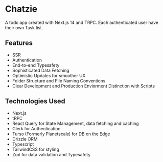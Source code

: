 # Chatzie

A todo app created with Next.js 14 and TRPC. Each authenticated user have their own Task list.

## Features

   - SSR
   - Authentication
   - End-to-end Typesafety
   - Sophisticated Data Fetching
   - Optimistic Updates for smoother UX
   - Folder Structure and File Naming Conventions
   - Clear Development and Production Enviorment Distinction with Scripts
  
## Technologies Used

   - Next.js
   - tRPC
   - React Query for State Management, data fetching and caching
   - Clerk for Authentication
   - Turso (Formerly Planetscale) for DB on the Edge
   - Drizzle ORM
   - Typescript
   - TailwindCSS for styling
   - Zod for data validation and Typesafety
